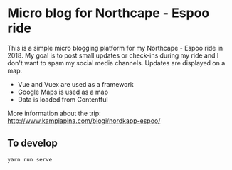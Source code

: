 # Micro blog for Northcape - Espoo ride 

This is a simple micro blogging platform for my Northcape - Espoo ride in 2018. My goal is to post small updates or check-ins during my ride and I don't want to spam my social media channels. Updates are displayed on a map.

* Vue and Vuex are used as a framework
* Google Maps is used as a map
* Data is loaded from Contentful 

More information about the trip:
http://www.kampiapina.com/blogi/nordkapp-espoo/

## To develop

`yarn run serve`

